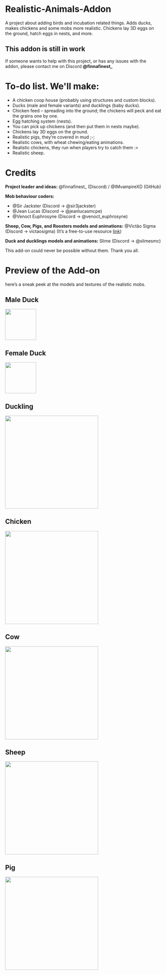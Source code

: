 # Realistic-Animals-Addon
<p>
A project about adding birds and incubation related things. Adds ducks, makes chickens and some mobs more realistic.  
Chickens lay 3D eggs on the ground, hatch eggs in nests, and more.
</p>

<h2>This addon is still in work</h2>
<p>
If someone wants to help with this project, or has any issues with the addon, please contact me on Discord <b>@finnafinest_</b>
</p>

<h1>To-do list. We'll make:</h1>
<ul>
  <li>A chicken coop house (probably using structures and custom blocks).</li>
  <li>Ducks (male and female variants) and ducklings (baby ducks).</li>
  <li>Chicken feed – spreading into the ground; the chickens will peck and eat the grains one by one.</li>
  <li>Egg hatching system (nests).</li>
  <li>You can pick up chickens (and then put them in nests maybe).</li>
  <li>Chickens lay 3D eggs on the ground.</li>
  <li>Realistic pigs, they’re covered in mud ;-;</li>
  <li>Realistic cows, with wheat chewing/eating animations.</li>
  <li>Realistic chickens, they run when players try to catch them :&gt;</li>
  <li>Realistic sheep.</li>
</ul>

<h1>Credits</h1>
<p>
<b>Project leader and ideas:</b>  
@finnafinest_ (Discord) / @IMvampireXD (GitHub)
</p>

<p>
<b>Mob behaviour coders:</b>  
<ul>
  <li>@Sir Jackster (Discord → @sir3jackster)</li>
  <li>@Jean Lucas (Discord → @jeanlucasmcpe)</li>
  <li>@Venoct Euphrosyne (Discord → @venoct_euphrosyne)</li>
</ul>
</p>

<p>
<b>Sheep, Cow, Pigs, and Roosters models and animations:</b>  
@Victão Sigma (Discord → victaosigma)  
(It’s a free-to-use resource <a href="https://discord.com/channels/523663022053392405/1401389263219593350" target="_blank">link</a>)
</p>

<p>
<b>Duck and ducklings models and animations:</b>  
Slime (Discord → @slimesmc)
</p>

<p>
This add-on could never be possible without them. Thank you all.
</p>

<h1>Preview of the Add-on</h1>
<p>
here’s a sneak peek at the models and textures of the realistic mobs.
</p>

<h2>Male Duck</h2>
<p>
<img src="https://cdn.discordapp.com/attachments/1396794001545498666/1396812724519829514/duck9.png" width="100">
</p>

<h2>Female Duck</h2>
<p>
<img src="https://cdn.discordapp.com/attachments/1396794001545498666/1396818167065743491/duck10.png" width="100">
</p>

<h2>Duckling</h2>
<p>
<img src="https://cdn.discordapp.com/attachments/1396794001545498666/1396827663393624175/duckling2.gif" width="300">
</p>

<h2>Chicken</h2>
<p>
<img src="https://cdn.discordapp.com/attachments/1401389263219593350/1401389906105860127/SPOILER_SPOILER_chicken.gif" width="300">
</p>

<h2>Cow</h2>
<p>
<img src="https://cdn.discordapp.com/attachments/1401389263219593350/1401390628709077012/bull.gif" width="300">
</p>

<h2>Sheep</h2>
<p>
<img src="https://cdn.discordapp.com/attachments/1401389263219593350/1401390708497055824/sheep.gif" width="300">
</p>

<h2>Pig</h2>
<p>
<img src="https://cdn.discordapp.com/attachments/1401389263219593350/1401390808355049533/pig.gif" width="300">
</p>
